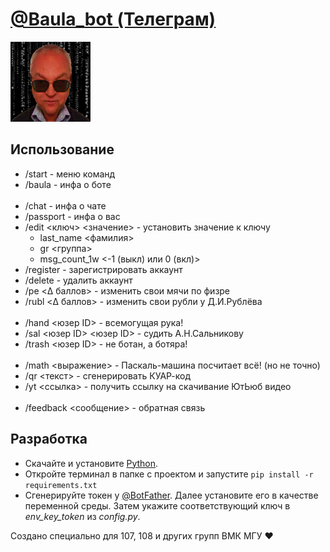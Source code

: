 <a href='https://t.me/baula_bot'>
    <h1>@Baula_bot (Телеграм)</h1>
    <img src='Media/icon.png'></img>
</a>

<h2>Использование</h2>
<ul>
    <li>/start - меню команд</li> 
    <li>/baula - инфа о боте</li> 
    </br>
    <li>/chat - инфа о чате</li>
    <li>/passport - инфа о вас</li>
    <li>
        /edit &lt;ключ&gt; &lt;значение&gt; - установить значение к ключу
        <ul>
            <li>last_name &lt;фамилия&gt;</li>
            <li>gr &lt;группа&gt;</li>
            <li>msg_count_1w &lt;-1 (выкл) или 0 (вкл)&gt;
        </ul>
    </li>
    <li>/register - зарегистрировать аккаунт</li>
    <li>/delete - удалить аккаунт</li>
    <li>/pe &lt;Δ баллов&gt; - изменить свои мячи по физре</li>
    <li>/rubl &lt;Δ баллов&gt; - изменить свои рубли у Д.И.Рублёва</li>
    </br>
    <li>/hand &lt;юзер ID&gt; - всемогущая рука!</li>
    <li>/sal &lt;юзер ID&gt; &lt;юзер ID&gt; - судить А.Н.Сальникову</li>
    <li>/trash &lt;юзер ID&gt; - не ботан, а ботяра!</li>
    </br>
    <li>/math &lt;выражение&gt; - Паскаль-машина посчитает всё! (но не точно)</li>
    <li>/qr &lt;текст&gt; - сгенерировать КУАР-код</li>
    <li>/yt &lt;ссылка&gt; - получить ссылку на скачивание ЮтЬюб видео</li>
    </br>
    <li>/feedback &lt;сообщение&gt; - обратная связь</li>
</ul>
<h2>Разработка</h2>
<ul>
    <li>
        Скачайте и установите <a href='ps://www.python.org/downloads/'>Python</a>.
    </li>
    <li>
        Откройте терминал в папке с проектом и запустите
        <code>pip install -r requirements.txt</code>
    </li>
    <li>
        Сгенерируйте токен у <a href='https://t.me/botfather'>@BotFather</a>. Далее установите его в качестве переменной среды. Затем укажите соответствующий ключ в <i>env_key_token</i> из <i>config.py</i>.
    </li>
</ul>

<p>Создано специально для 107, 108 и других групп ВМК МГУ ❤</p>
